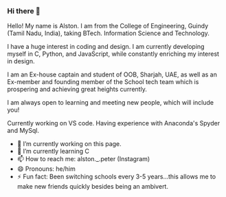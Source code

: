 ### Hi there 👋

Hello! My name is Alston. I am from the College of Engineering, Guindy (Tamil Nadu, India), taking BTech. Information Science and Technology.

I have a huge interest in coding and design. I am currently developing myself in C, Python, and JavaScript, while constantly enriching my interest in design.

I am an Ex-house captain and student of OOB, Sharjah, UAE, as well as an Ex-member and founding member of the School tech team which is prospering and achieving great heights currently.

I am always open to learning and meeting new people, which will include you!

Currently working on VS code. Having experience with Anaconda's Spyder and MySql.


- 🔭 I’m currently working on this page.
- 🌱 I’m currently learning C
- 📫 How to reach me: alston._.peter (Instagram)
- 😄 Pronouns: he/him
- ⚡ Fun fact: Been switching schools every 3-5 years...this allows me to make new friends quickly besides being an ambivert.
